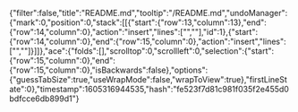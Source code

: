 {"filter":false,"title":"README.md","tooltip":"/README.md","undoManager":{"mark":0,"position":0,"stack":[[{"start":{"row":13,"column":13},"end":{"row":14,"column":0},"action":"insert","lines":["",""],"id":1},{"start":{"row":14,"column":0},"end":{"row":15,"column":0},"action":"insert","lines":["",""]}]]},"ace":{"folds":[],"scrolltop":0,"scrollleft":0,"selection":{"start":{"row":15,"column":0},"end":{"row":15,"column":0},"isBackwards":false},"options":{"guessTabSize":true,"useWrapMode":false,"wrapToView":true},"firstLineState":0},"timestamp":1605316944535,"hash":"fe523f7d81c981f035f2e455d0bdfcce6db899d1"}